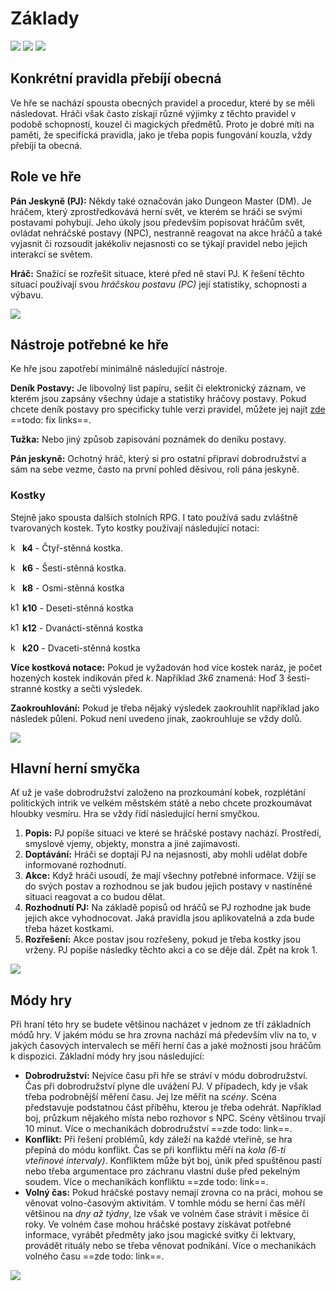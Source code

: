 # Základy

<img src="/assets/sep_line.png"/>

<img src="/assets/Basics.png"/>

<img src="/assets/sep_line.png"/>

## Konkrétní pravidla přebíjí obecná

Ve hře se nachází spousta obecných pravidel a procedur, které by se měli následovat. Hráči však často získají různé výjimky z těchto pravidel v podobě schopností, kouzel či magických předmětů. Proto je dobré míti na paměti, že specifická pravidla, jako je třeba popis fungování kouzla, vždy přebíjí ta obecná. 

## Role ve hře

**Pán Jeskyně (PJ):** Někdy také označován jako Dungeon Master (DM). Je hráčem, který zprostředkovává herní svět, ve kterém se hráči se svými postavami pohybují.  Jeho úkoly jsou především popisovat hráčům svět, ovládat nehráčské postavy (NPC), nestranně reagovat na akce hráčů a také vyjasnit či rozsoudit jakékoliv nejasnosti co se týkají pravidel nebo jejich interakcí se světem. 

**Hráč:** Snažící se rozřešit situace, které před ně staví PJ. K řešení těchto situací používají svou *hráčskou postavu (PC)* její statistiky, schopnosti a výbavu.

<img src="/assets/sep_line.png"/>

## Nástroje potřebné ke hře

Ke hře jsou zapotřebí minimálně následující nástroje.

**Deník Postavy:** Je libovolný list papíru, sešit či elektronický záznam, ve kterém jsou zapsány všechny údaje a statistiky hráčovy postavy. Pokud chcete deník postavy pro specificky tuhle verzi pravidel, můžete jej najít [zde](https://www.tkds.cz/) ==todo: fix links==.

**Tužka:** Nebo jiný způsob zapisování poznámek do deníku postavy.

**Pán jeskyně:** Ochotný hráč, který si pro ostatní připraví dobrodružství a sám na sebe vezme, často na první pohled děsivou, roli pána jeskyně.

### Kostky

Stejně jako spousta dalších stolních RPG. I tato používá sadu zvláštně tvarovaných kostek. Tyto kostky používají následující notaci:

<p><img src="/assets/d4.png" alt="k4" width="15"> <span><b>k4</b> - Čtyř-stěnná kostka.</span></p>

<p><img src="/assets/d6.png" alt="k6" width="15"> <span><b>k6</b> - Šesti-stěnná kostka.</span></p>

<p><img src="/assets/d8.png" alt="k8" width="15"> <span><b>k8</b> - Osmi-stěnná kostka</span></p>

<p><img src="/assets/d10.png" alt="k10" width="15"> <span><b>k10</b> - Deseti-stěnná kostka</span></p>

<p><img src="/assets/d12.png" alt="k12" width="15"> <span><b>k12</b> - Dvanácti-stěnná kostka</span></p>

<p><img src="/assets/d20.png" alt="k20" width="15"> <span><b>k20</b> - Dvaceti-stěnná kostka</span></p>

**Více kostková notace:** Pokud je vyžadován hod více kostek naráz, je počet hozených kostek indikován před *k*. Například *3k6* znamená: Hoď 3 šesti-stranné kostky a sečti výsledek.

**Zaokrouhlování:** Pokud je třeba nějaký výsledek zaokrouhlit například jako následek půlení. Pokud není uvedeno jinak, zaokrouhluje se vždy dolů.

<img src="/assets/sep_line.png"/>

## Hlavní herní smyčka

Ať už je vaše dobrodružství založeno na prozkoumání kobek, rozplétání politických intrik ve velkém městském státě a nebo chcete prozkoumávat hloubky vesmíru. Hra se vždy řídí následující herní smyčkou.

1. **Popis:** PJ popíše situaci ve které se hráčské postavy nachází. Prostředí, smyslové vjemy, objekty, monstra a jiné zajímavosti.
2. **Doptávání:** Hráči se doptají PJ na nejasnosti, aby mohli udělat dobře informované rozhodnutí.
3. **Akce:** Když hráči usoudí, že mají všechny potřebné informace. Vžijí se do svých postav a rozhodnou se jak budou jejich postavy v nastíněné situaci reagovat a co budou dělat.
4. **Rozhodnutí PJ:** Na základě popisů od hráčů se PJ rozhodne jak bude jejich akce vyhodnocovat. Jaká pravidla jsou aplikovatelná a zda bude třeba házet kostkami.
5. **Rozřešení:** Akce postav jsou rozřešeny, pokud je třeba kostky jsou vrženy. PJ popíše následky těchto akci a co se děje dál. Zpět na krok 1. 

<img src="/assets/sep_line.png"/>

## Módy hry

Při hraní této hry se budete většinou nacházet v jednom ze tří základních módů hry. V jakém módu se hra zrovna nachází má především vliv na to, v jakých časových intervalech se měří herní čas a jaké možnosti jsou hráčům k dispozici. Základní módy hry jsou následující:

- **Dobrodružství:** Nejvíce času při hře se stráví v módu dobrodružství. Čas při dobrodružství plyne dle uvážení PJ. V případech, kdy je však třeba podrobnější měření času. Jej lze měřit na *scény*. Scéna představuje podstatnou část příběhu, kterou je třeba odehrát. Například boj, průzkum nějakého místa nebo rozhovor s NPC. Scény většinou trvají 10 minut. Více o mechanikách dobrodružství ==zde todo: link==.
- **Konflikt:** Při řešení problémů, kdy záleží na každé vteřině, se hra přepíná do módu konflikt. Čas se při konfliktu měří na *kola (6-ti vteřinové intervaly)*. Konfliktem může být boj, únik před spuštěnou pastí nebo třeba argumentace pro záchranu vlastní duše před pekelným soudem. Více o mechanikách konfliktu ==zde todo: link==.
- **Volný čas:** Pokud hráčské postavy nemají zrovna co na práci, mohou se věnovat volno-časovým aktivitám. V tomhle módu se herní čas měří většinou na *dny až týdny*, lze však ve volném čase strávit i měsíce či roky. Ve volném čase mohou hráčské postavy získávat potřebné informace, vyrábět předměty jako jsou magické svitky či lektvary, provádět rituály nebo se třeba věnovat podnikání. Více o mechanikách volného času ==zde todo: link==.

<img src="/assets/sep_line.png"/>

